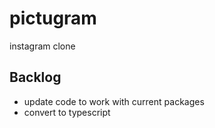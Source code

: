 # pictugram

instagram clone

## Backlog

- update code to work with current packages
- convert to typescript
